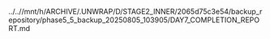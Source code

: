 ../..//mnt/h/ARCHIVE/.UNWRAP/D/STAGE2_INNER/2065d75c3e54/backup_repository/phase5_5_backup_20250805_103905/DAY7_COMPLETION_REPORT.md